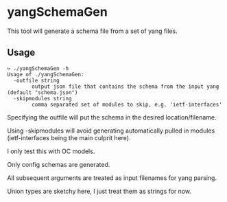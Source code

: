 # yangSchemaGen
This tool will generate a schema file from a set of yang files.

## Usage
```
↪ ./yangSchemaGen -h
Usage of ./yangSchemaGen:
  -outfile string
        output json file that contains the schema from the input yang (default "schema.json")
  -skipmodules string
        comma separated set of modules to skip, e.g. 'ietf-interfaces'
```

Specifying the outfile will put the schema in the desired location/filename.

Using -skipmodules will avoid generating automatically pulled in modules (ietf-interfaces being the main culprit here).

I only test this with OC models.

Only config schemas are generated.

All subsequent arguments are treated as input filenames for yang parsing.

Union types are sketchy here, I just treat them as strings for now.


